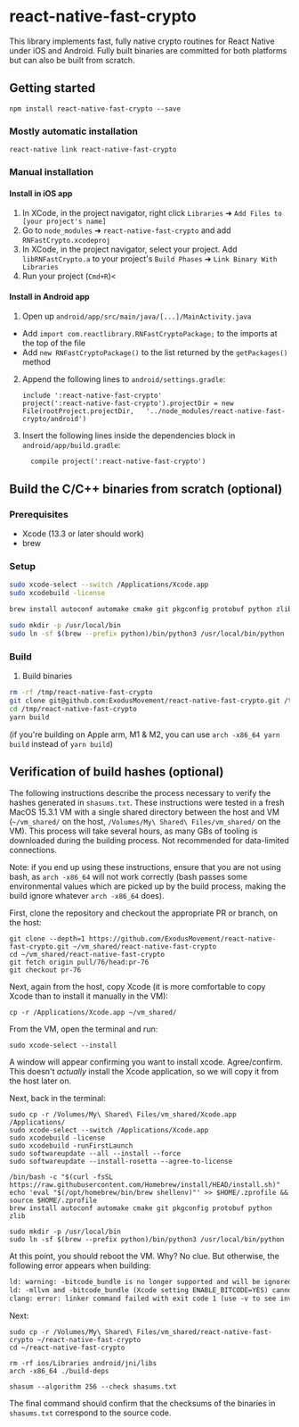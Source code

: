 # react-native-fast-crypto

This library implements fast, fully native crypto routines for React Native under iOS and Android. Fully built binaries are committed for both platforms but can also be built from scratch.

## Getting started

`npm install react-native-fast-crypto --save`

### Mostly automatic installation

`react-native link react-native-fast-crypto`

### Manual installation

#### Install in iOS app

1. In XCode, in the project navigator, right click `Libraries` ➜ `Add Files to [your project's name]`
2. Go to `node_modules` ➜ `react-native-fast-crypto` and add `RNFastCrypto.xcodeproj`
3. In XCode, in the project navigator, select your project. Add `libRNFastCrypto.a` to your project's `Build Phases` ➜ `Link Binary With Libraries`
4. Run your project (`Cmd+R`)<

#### Install in Android app

1. Open up `android/app/src/main/java/[...]/MainActivity.java`

- Add `import com.reactlibrary.RNFastCryptoPackage;` to the imports at the top of the file
- Add `new RNFastCryptoPackage()` to the list returned by the `getPackages()` method

2. Append the following lines to `android/settings.gradle`:
   ```
   include ':react-native-fast-crypto'
   project(':react-native-fast-crypto').projectDir = new File(rootProject.projectDir, 	'../node_modules/react-native-fast-crypto/android')
   ```
3. Insert the following lines inside the dependencies block in `android/app/build.gradle`:
   ```
     compile project(':react-native-fast-crypto')
   ```

## Build the C/C++ binaries from scratch (optional)

### Prerequisites

- Xcode (13.3 or later should work)
- brew

### Setup

```bash
sudo xcode-select --switch /Applications/Xcode.app
sudo xcodebuild -license

brew install autoconf automake cmake git pkgconfig protobuf python zlib

sudo mkdir -p /usr/local/bin
sudo ln -sf $(brew --prefix python)/bin/python3 /usr/local/bin/python
```

### Build

1. Build binaries

```bash
rm -rf /tmp/react-native-fast-crypto
git clone git@github.com:ExodusMovement/react-native-fast-crypto.git /tmp/react-native-fast-crypto
cd /tmp/react-native-fast-crypto
yarn build
```

(if you're building on Apple arm, M1 & M2, you can use `arch -x86_64 yarn build` instead of `yarn build`)

## Verification of build hashes (optional)

The following instructions describe the process necessary to verify the hashes generated in `shasums.txt`.
These instructions were tested in a fresh MacOS 15.3.1 VM with a single shared directory between the host and VM (`~/vm_shared/` on the host, `/Volumes/My\ Shared\ Files/vm_shared/` on the VM).
This process will take several hours, as many GBs of tooling is downloaded during the building process. Not recommended for data-limited connections.

Note: if you end up using these instructions, ensure that you are not using bash, as `arch -x86_64` will not work correctly (bash passes some environmental values which are picked up by the build process, making the build ignore whatever `arch -x86_64` does).

First, clone the repository and checkout the appropriate PR or branch, on the host:

```shell
git clone --depth=1 https://github.com/ExodusMovement/react-native-fast-crypto.git ~/vm_shared/react-native-fast-crypto
cd ~/vm_shared/react-native-fast-crypto
git fetch origin pull/76/head:pr-76
git checkout pr-76
```

Next, again from the host, copy Xcode (it is more comfortable to copy Xcode than to install it manually in the VM):

```shell
cp -r /Applications/Xcode.app ~/vm_shared/
```

From the VM, open the terminal and run:

```shell
sudo xcode-select --install
```

A window will appear confirming you want to install xcode. Agree/confirm.
This doesn't _actually_ install the Xcode application, so we will copy it from the host later on.

Next, back in the terminal:

```shell
sudo cp -r /Volumes/My\ Shared\ Files/vm_shared/Xcode.app /Applications/
sudo xcode-select --switch /Applications/Xcode.app
sudo xcodebuild -license
sudo xcodebuild -runFirstLaunch
sudo softwareupdate --all --install --force
sudo softwareupdate --install-rosetta --agree-to-license

/bin/bash -c "$(curl -fsSL https://raw.githubusercontent.com/Homebrew/install/HEAD/install.sh)"
echo 'eval "$(/opt/homebrew/bin/brew shellenv)"' >> $HOME/.zprofile && source $HOME/.zprofile
brew install autoconf automake cmake git pkgconfig protobuf python zlib

sudo mkdir -p /usr/local/bin
sudo ln -sf $(brew --prefix python)/bin/python3 /usr/local/bin/python
```

At this point, you should reboot the VM. Why? No clue. But otherwise, the following error appears when building:

```txt
ld: warning: -bitcode_bundle is no longer supported and will be ignored
ld: -mllvm and -bitcode_bundle (Xcode setting ENABLE_BITCODE=YES) cannot be used together
clang: error: linker command failed with exit code 1 (use -v to see invocation)
```

Next:

```shell
sudo cp -r /Volumes/My\ Shared\ Files/vm_shared/react-native-fast-crypto ~/react-native-fast-crypto
cd ~/react-native-fast-crypto

rm -rf ios/Libraries android/jni/libs
arch -x86_64 ./build-deps

shasum --algorithm 256 --check shasums.txt
```

The final command should confirm that the checksums of the binaries in `shasums.txt` correspond to the source code.
